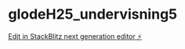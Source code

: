 # glodeH25_undervisning5

[Edit in StackBlitz next generation editor ⚡️](https://stackblitz.com/~/github.com/JulieKodehode/glodeH25_undervisning5)